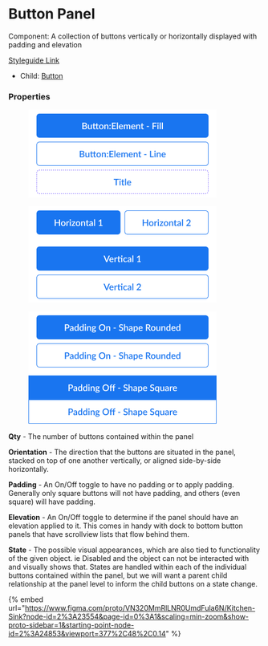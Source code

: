 # Button Panel

Component: A collection of buttons vertically or horizontally displayed with padding and elevation

[Styleguide Link](https://app.zeplin.io/styleguide/60470191ec4e65a27a43e21c/components?cseid=604e5635eda5f48a6895f219)

* Child: [Button](../overview/button/)

### Properties

<div>

<figure><img src="../../.gitbook/assets/Quantity.png" alt=""><figcaption></figcaption></figure>

 

<figure><img src="../../.gitbook/assets/Orientation.png" alt=""><figcaption></figcaption></figure>

 

<figure><img src="../../.gitbook/assets/Padding.png" alt=""><figcaption></figcaption></figure>

</div>

**Qty** - The number of buttons contained within the panel

**Orientation** - The direction that the buttons are situated in the panel, stacked on top of one another vertically, or aligned side-by-side horizontally.

**Padding** - An On/Off toggle to have no padding or to apply padding. Generally only square buttons will not have padding, and others (even square) will have padding.

**Elevation** - An On/Off toggle to determine if the panel should have an elevation applied to it. This comes in handy with dock to bottom button panels that have scrollview lists that flow behind them.

**State** - The possible visual appearances, which are also tied to functionality of the given object. ie Disabled and the object can not be interacted with and visually shows that. States are handled within each of the individual buttons contained within the panel, but we will want a parent child relationship at the panel level to inform the child buttons on a state change.

{% embed url="https://www.figma.com/proto/VN320MmRlLNR0UmdFula6N/Kitchen-Sink?node-id=2%3A23554&page-id=0%3A1&scaling=min-zoom&show-proto-sidebar=1&starting-point-node-id=2%3A24853&viewport=377%2C48%2C0.14" %}
